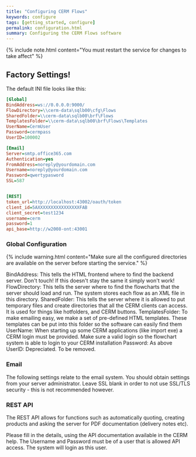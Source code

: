```yaml
---
title: "Configuring CERM Flows"
keywords: configure
tags: [getting_started, configure]
permalink: configuration.html
summary: Configuring the CERM Flows software
---
```


{% include note.html content="You must restart the service for changes to take affect" %}

## Factory Settings!

The default INI file looks like this:

```ini
[Global]
BindAddress=ws://0.0.0.0:9000/
FlowDirectory=\\cerm-data\sqlb00\cfg\Flows
SharedFolder=\\cerm-data\sqlb00\brf\Flows
TemplatesFolder=\\cerm-data\sqlb00\brf\Flows\Templates
UserName=CermUser
Password=cermpass
UserID=100002

[Email]
Server=smtp.office365.com
Authentication=yes
FromAddress=noreply@yourdomain.com
Username=noreply@yourdomain.com
Password=qwertypasword
SSL=587


[REST]
token_url=http://localhost:43002/oauth/token
client_id=5AXXXXXXXXXXXXXXXXFAB
client_secret=test1234
username=cerm
password=1
api_base=http://w2008-ont:43001
```

### Global Configuration

{% include warning.html content="Make sure all the configured directories are available on the server before starting the service." %}

BindAddress: This tells the HTML frontend where to find the backend server. Don't touch! If this doesn't stay the same it simply won't work!
FlowDirectory: This tells the server where to find the flowcharts that the server should load and run. The system stores each flow as an XML file in this directory.
SharedFolder: This tells the server where it is allowed to put temporary files and create directories that all the CERM clients can access. It is used for things like hotfolders, and CERM buttons.
TemplatesFolder: To make emailing easy, we make a set of pre-defined HTML templates. These templates can be put into this folder so the software can easily find them
UserName: When starting up some CERM applications (like import exe) a CERM login must be provided. Make sure a valid login so the flowchart system is able to login to your CERM installation
Password: As above
UserID: Depreciated. To be removed.

### Email

The following settings relate to the email system. You should obtain settings from your server administrator. Leave SSL blank in order to not use SSL/TLS security - this is not recommended however.

### REST API

The REST API allows for functions such as automatically quoting, creating products and asking the server for PDF documentation (delivery notes etc).

Please fill in the details, using the API documentation available in the CERM help. The Username and Password must be of a user that is allowed API access. The system will login as this user.

